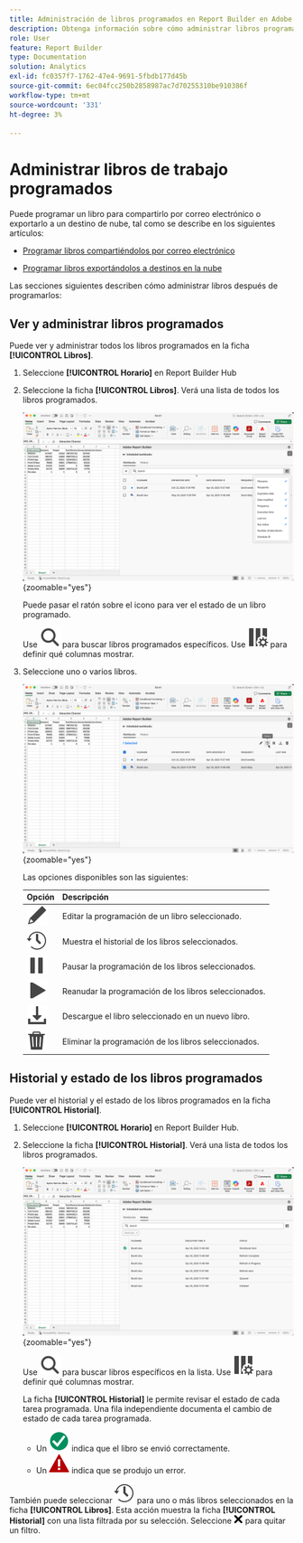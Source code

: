 ```yaml
---
title: Administración de libros programados en Report Builder en Adobe Analytics
description: Obtenga información sobre cómo administrar libros programados en Report Builder
role: User
feature: Report Builder
type: Documentation
solution: Analytics
exl-id: fc0357f7-1762-47e4-9691-5fbdb177d45b
source-git-commit: 6ec04fcc250b2858987ac7d70255310be910386f
workflow-type: tm+mt
source-wordcount: '331'
ht-degree: 3%

---
```


# Administrar libros de trabajo programados

Puede programar un libro para compartirlo por correo electrónico o exportarlo a un destino de nube, tal como se describe en los siguientes artículos:

* [Programar libros compartiéndolos por correo electrónico](/help/analyze/report-builder/schedule-reportbuilder.md)

* [Programar libros exportándolos a destinos en la nube](/help/analyze/report-builder/report-builder-export.md)

Las secciones siguientes describen cómo administrar libros después de programarlos:

## Ver y administrar libros programados

Puede ver y administrar todos los libros programados en la ficha **[!UICONTROL Libros]**.

1. Seleccione **[!UICONTROL Horario]** en Report Builder Hub

1. Seleccione la ficha **[!UICONTROL Libros]**. Verá una lista de todos los libros programados.

   ![Libro programado](assets/scheduled-workbooks.png){zoomable="yes"}

   Puede pasar el ratón sobre el icono para ver el estado de un libro programado.

   Use ![Buscar](/help/assets/icons/Search.svg) para buscar libros programados específicos.
Use ![ColumnSetting](/help/assets/icons/ColumnSetting.svg) para definir qué columnas mostrar.

1. Seleccione uno o varios libros.

   ![Programar libros seleccionados](assets/scheduled-workbooks-selected.png){zoomable="yes"}

   Las opciones disponibles son las siguientes:

   | Opción | Descripción |
   |---|---|
   | ![Editar](/help/assets/icons/Edit.svg) | Editar la programación de un libro seleccionado. |
   | ![Historial](/help/assets/icons/History.svg) | Muestra el historial de los libros seleccionados. |
   | ![Pausa](/help/assets/icons/Pause.svg) | Pausar la programación de los libros seleccionados. |
   | ![Reproducir](/help/assets/icons/Play.svg) | Reanudar la programación de los libros seleccionados. |
   | ![Descargar](/help/assets/icons/Download.svg) | Descargue el libro seleccionado en un nuevo libro. |
   | ![Eliminar](/help/assets/icons/Delete.svg) | Eliminar la programación de los libros seleccionados. |


## Historial y estado de los libros programados

Puede ver el historial y el estado de los libros programados en la ficha **[!UICONTROL Historial]**.

1. Seleccione **[!UICONTROL Horario]** en Report Builder Hub.

1. Seleccione la ficha **[!UICONTROL Historial]**. Verá una lista de todos los libros programados.

   ![Historial programado](assets/scheduled-workbooks-history.png){zoomable="yes"}

   Use ![Buscar](/help/assets/icons/Search.svg) para buscar libros específicos en la lista.
Use ![ColumnSetting](/help/assets/icons/ColumnSetting.svg) para definir qué columnas mostrar.

   La ficha **[!UICONTROL Historial]** le permite revisar el estado de cada tarea programada. Una fila independiente documenta el cambio de estado de cada tarea programada.

   * Un ![CheckmarkCircleGreen](/help/assets/icons/CheckmarkCircleGreen.svg) indica que el libro se envió correctamente.
   * Un ![AlertRed](/help/assets/icons/AlertRed.svg) indica que se produjo un error.

También puede seleccionar ![Historial](/help/assets/icons/History.svg) para uno o más libros seleccionados en la ficha **[!UICONTROL Libros]**. Esta acción muestra la ficha **[!UICONTROL Historial]** con una lista filtrada por su selección. Seleccione ![CrossSize75](/help/assets/icons/CrossSize75.svg) para quitar un filtro.
